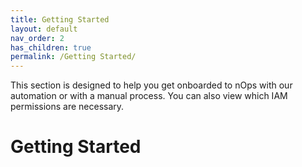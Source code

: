 ```yaml
---
title: Getting Started
layout: default
nav_order: 2
has_children: true
permalink: /Getting Started/
---
```


This section is designed to help you get onboarded to nOps with our automation or with a manual process.  You can also view which IAM permissions are necessary.

# Getting Started